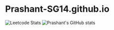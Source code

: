 # Prashant-SG14.github.io
![Leetcode Stats](https://leetcard.jacoblin.cool/Prashant-SG14)
![Prashant's GitHub stats](https://github-readme-stats.vercel.app/api?username=prashant-sg14&show_icons=true&theme=transparent)
